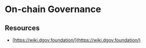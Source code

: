 # On-chain Governance

## Resources

* [https://wiki.dgov.foundation/](https://wiki.dgov.foundation/)

